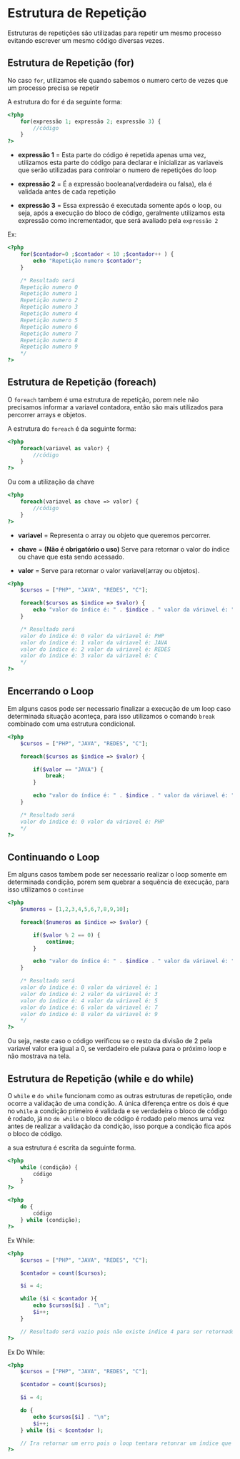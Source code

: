 # Estrutura de Repetição

Estruturas de repetições são utilizadas para repetir um mesmo processo evitando escrever um mesmo código diversas vezes.

## Estrutura de Repetição (for)

No caso ``for``, utilizamos ele quando sabemos o numero certo de vezes que um processo precisa se repetir

A estrutura do for é da seguinte forma:

```php
<?php
    for(expressão 1; expressão 2; expressão 3) {
        //código
    }
?>
```

* **expressão 1** = Esta parte do código é repetida apenas uma vez, utilizamos esta parte do código para declarar e inicializar as variaveis que serão utilizadas para controlar o numero de repetições do loop

* **expressão 2** = É a expressão booleana(verdadeira ou falsa), ela é validada antes de cada repetição

* **expressão 3** = Essa expressão é executada somente após o loop, ou seja, após a execução do bloco de código, geralmente utilizamos esta expressão como incrementador, que será avaliado pela ``expressão 2``

Ex:

```php
<?php
    for($contador=0 ;$contador < 10 ;$contador++ ) {
        echo "Repetição numero $contador";
    }

    /* Resultado será
    Repetição numero 0
    Repetição numero 1
    Repetição numero 2
    Repetição numero 3
    Repetição numero 4
    Repetição numero 5
    Repetição numero 6
    Repetição numero 7
    Repetição numero 8
    Repetição numero 9
    */
?>
```

## Estrutura de Repetição (foreach)

O ``foreach`` tambem é uma estrutura de repetição, porem nele não precisamos informar a variavel contadora, então são mais utilizados para percorrer arrays e objetos.

A estrutura do ``foreach`` é da seguinte forma:

```php
<?php
    foreach(variavel as valor) {
        //código
    }
?>
```

Ou com a utilização da chave

```php
<?php
    foreach(variavel as chave => valor) {
        //código
    }
?>
```

* **variavel** = Representa o array ou objeto que queremos percorrer.

* **chave** = **(Não é obrigatório o uso)** Serve para retornar o valor do índice ou chave que esta sendo acessado.

* **valor** = Serve para retornar o valor variavel(array ou objetos).

```php
<?php
    $cursos = ["PHP", "JAVA", "REDES", "C"];

    foreach($cursos as $indice => $valor) {
        echo "valor do índice é: " . $indice . " valor da váriavel é: " . $valor "\n";
    }

    /* Resultado será
    valor do índice é: 0 valor da váriavel é: PHP
    valor do índice é: 1 valor da váriavel é: JAVA
    valor do índice é: 2 valor da váriavel é: REDES
    valor do índice é: 3 valor da váriavel é: C
    */
?>
```

## Encerrando o Loop

Em alguns casos pode ser necessario finalizar a execução de um loop caso determinada situação aconteça, para isso utilizamos o comando ``break`` combinado com uma estrutura condicional.

```php
<?php
    $cursos = ["PHP", "JAVA", "REDES", "C"];

    foreach($cursos as $indice => $valor) {

        if($valor == "JAVA") {
            break;
        }

        echo "valor do índice é: " . $indice . " valor da váriavel é: " . $valor "\n";
    }

    /* Resultado será
    valor do índice é: 0 valor da váriavel é: PHP
    */
?>
```

## Continuando o Loop

Em alguns casos tambem pode ser necessario realizar o loop somente em determinada condição, porem sem quebrar a sequência de execução, para isso utilizamos o ``continue``

```php
<?php
    $numeros = [1,2,3,4,5,6,7,8,9,10];

    foreach($numeros as $indice => $valor) {

        if($valor % 2 == 0) {
            continue;
        }

        echo "valor do índice é: " . $indice . " valor da váriavel é: " . $valor "\n";
    }

    /* Resultado será
    valor do índice é: 0 valor da váriavel é: 1
    valor do índice é: 2 valor da váriavel é: 3
    valor do índice é: 4 valor da váriavel é: 5
    valor do índice é: 6 valor da váriavel é: 7
    valor do índice é: 8 valor da váriavel é: 9
    */
?>
```

Ou seja, neste caso o código verificou se o resto da divisão de 2 pela variavel valor era igual a 0, se verdadeiro ele pulava para o próximo loop e não mostrava na tela.

## Estrutura de Repetição (while e do while)

O ``while`` e ``do while`` funcionam como as outras estruturas de repetição, onde ocorre a validação de uma condição. A única diferença entre os dois é que no ``while`` a condição primeiro é validada e se verdadeira o bloco de código é rodado, já no ``do while`` o bloco de código é rodado pelo menos uma vez antes de realizar a validação da condição, isso porque a condição fica após o bloco de código.

a sua estrutura é escrita da seguinte forma.

```php
<?php
    while (condição) {
        código
    }
?>
```

```php
<?php
    do {
        código
    } while (condição);
?>
```

Ex While:

```php
<?php
    $cursos = ["PHP", "JAVA", "REDES", "C"];

    $contador = count($cursos);

    $i = 4;

    while ($i < $contador ){
        echo $cursos[$i] . "\n";
        $i++;
    }

    // Resultado será vazio pois não existe indice 4 para ser retornado e a condição do loop ira retornar "falso"
?>
```

Ex Do While:

```php
<?php
    $cursos = ["PHP", "JAVA", "REDES", "C"];

    $contador = count($cursos);

    $i = 4;

    do {
        echo $cursos[$i] . "\n";
        $i++;
    } while ($i < $contador );

    // Ira retornar um erro pois o loop tentara retonrar um índice que não existe
?>
```